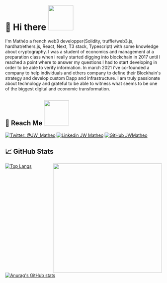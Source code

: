 # :wave: Hi there  <img width="80" src="https://media.giphy.com/media/fvrL3qgQiMjg3GvBas/giphy.gif">
<!-- https://media.giphy.com/media/v1.Y2lkPTc5MGI3NjExYmE5Yjg1NmE2NDUwYjlkMGQ1MzgyYmNmODA1YTgwNGU0ZGVmMzNmMiZjdD1z/fVc6G5zbFwxo2YGXIP/giphy.gif -->
<!-- https://media.giphy.com/media/fvrL3qgQiMjg3GvBas/giphy.gif -->
<!-- https://media.giphy.com/media/v1.Y2lkPTc5MGI3NjExbmhnenVuN2R0NGdzcTBvcDNtZ3MyYTQ0Nzc3aG5tNzhqd2IxYjBxbSZjdD1z/124rIiBX0Kh5Cw/giphy.gif -->
<!-- https://media.giphy.com/media/v1.Y2lkPTc5MGI3NjExZmUwNjZjNzE5MDYwODQ2MjdlZmQ2ZTgxY2NhYTIwODMwNmJmODI1NSZjdD1z/xgdfNaM8kr6Lu/giphy.gif -->
<!-- https://media.giphy.com/media/v1.Y2lkPTc5MGI3NjExbmhnenVuN2R0NGdzcTBvcDNtZ3MyYTQ0Nzc3aG5tNzhqd2IxYjBxbSZjdD1z/124rIiBX0Kh5Cw/giphy.gif -->
<!-- https://media.tenor.com/us_DLS7EdkYAAAAi/dio-brando.gif -->
I'm Mathéo a french web3 developper(Solidity, truffle/web3.js, hardhat/ethers.js, React, Next, T3 stack, Typescript) with some knowledge about cryptography. I was a student of economics and management at a preparation class when i really started digging into blockchain in 2017 until I reached a point where to answer my questions I had to start developing in order to be able to verify information. In march 2021 i've co-founded a company to help individuals and others company to define their Blockhain's strategy and develop custom Dapp and infrastructure. I am truly passionate about technology and grateful to be able to witness what seems to be one of the biggest digital and economic transformation.

## :dart: Reach Me <img width="80" src="https://media.giphy.com/media/v1.Y2lkPTc5MGI3NjExbmhnenVuN2R0NGdzcTBvcDNtZ3MyYTQ0Nzc3aG5tNzhqd2IxYjBxbSZjdD1z/124rIiBX0Kh5Cw/giphy.gif">

[![Twitter: @JW_Matheo](https://img.shields.io/twitter/follow/JW_Matheo?style=social)](https://twitter.com/JW_Matheo)
[![Linkedin JW Matheo](https://img.shields.io/badge/Let%27s%20connect-0077B5?&logo=linkedin&style=flat)](https://www.linkedin.com/in/matheo-vallone/)
[![GitHub JWMatheo](https://img.shields.io/github/followers/JWMatheo?label=follow%20me&style=social)](https://github.com/JWMatheo)
<!-- <br><br> -->


## &#x1f4c8; GitHub Stats
<img align="right" width="350" src="https://media.giphy.com/media/UqYDZT2Sek7bXkL2On/giphy.gif">

[![Top Langs](https://github-readme-stats.vercel.app/api/top-langs/?username=JWMatheo&layout=compact&hide=HTML,CSS,Typescript)](https://github.com/anuraghazra/github-readme-stats)

[![Anurag's GitHub stats](https://github-readme-stats.vercel.app/api?username=JWMatheo&count_private=true&show_icons=true&theme=transparent&text_color=000000&hide=issues)](https://github.com/anuraghazra/github-readme-stats)
